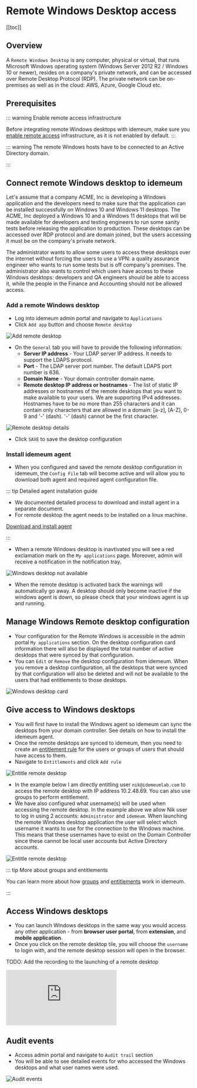# Remote Windows Desktop access

[[toc]]

## Overview

A `Remote Windows Desktop` is any computer, physical or virtual, that runs Microsoft Windows operating system (Windows Server 2012 R2 / Windows 10 or newer), resides on a company's private network, and can be accessed over Remote Desktop Protocol (RDP). The private network can be on-premises as well as in the cloud: AWS, Azure, Google Cloud etc.

## Prerequisites

::: warning Enable remote access infrastructure

Before integrating remote Windows desktops with idemeum, make sure you [enable remote access](../remote-access/enable-remote-access.html) infrastructure, as it is not enabled by default.
:::

::: warning The remote Windows hosts have to be connected to an Active Directory domain.

:::

## Connect remote Windows desktop to idemeum

Let's assume that a company ACME, Inc is developing a Windows application and the developers need to make sure that the application can be installed successfully on Windows 10 and Windows 11 desktops. The ACME, Inc deployed a Windows 10 and a Windows 11 desktops that will be made available for developers and testing engineers to run some sanity tests before releasing the application to production. These desktops can be accessed over RDP protocol and are domain joined, but the users accessing it must be on the company's private network.

The administrator wants to allow some users to access these desktops over the internet without forcing the users to use a VPN: a quality assurance engineer who wants to run some tests but is off company's premises. The administrator also wants to control which users have access to these Windows desktops: developers and QA engineers should be able to access it, while the people in the Finance and Accounting should not be allowed access.

### Add a remote Windows desktop

* Log into idemeum admin portal and navigate to `Applications`
* Click `Add app` button and choose `Remote desktop`

![Add remote desktop](../remote-access/images/add-remote-desktop-option.png)

* On the `General` tab you will have to provide the following information:
	* **Server IP address** - Your LDAP server IP address. It needs to support the LDAPS protocol.
  * **Port** - The LDAP server port number. The default LDAPS port number is 636.
  * **Domain Name** - Your domain controller domain name.
  * **Remote desktop IP address or hostnames** - The list of static IP addresses or hostnames of the remote desktops that you want to make available to your users. We are supporting IPv4 addresses. Hostnames have to be no more than 255 characters and it can contain only characters that are allowed in a domain: [a-z], [A-Z], 0-9 and '-' (dash).  '-' (dash) cannot be the first character.

![Remote desktop details](../remote-access/images/remote-desktop-details.png)

* Click `SAVE` to save the desktop configuration

### Install idemeum agent

* When you configured and saved the remote desktop configuration in idemeum, the `Config File` tab will become active and will allow you to download both agent and required agent configuration file.

::: tip Detailed agent installation guide

* We documented detailed process to download and install agent in a separate document.
* For remote desktop the agent needs to be installed on a linux machine.

[Download and install agent](../remote-access/install-agent.html)

:::

* When a remote Windows desktop is inavtivated you will see a red exclamation mark on the `My applications` page. Moreover, admin will receive a notification in the notification tray.

![Windows desktop not available](../remote-access/images/remote-desktop-inactive-admin-alert.png)

* When the remote desktop is activated back the warnings will automatically go away. A desktop should only become inactive if the windows agent is down, so please check that your windows agent is up and running.

## Manage Windows Remote desktop configuration

* Your configuration for the Remote Windows is accessible in the admin portal `My applications` section. On the desktop configuration card information there will also be displayed the total number of active desktops that were synced by that configuration.
* You can `Edit` or `Remove` the desktop configuration from idemeum. When you remove a desktop configuration, all the desktops that were synced by that configuration will also be deleted and will not be available to the users that had entitlements to those desktops.

![Windows desktop card](../remote-access/images/windows-desktop-card.png)

## Give access to Windows desktops
* You will first have to install the Windows agent so idemeum can sync the desktops from your domain controller. See details on how to install the idemeum agent.
* Once the remote desktops are synced to idemeum, then you need to create an [entitlement rule](../application-entitlements.html) for the users or groups of users that should have access to them.
* Navigate to `Entitlements` and click `Add rule`

![Entitle remote desktop](../remote-access/images/entitle-server.png)

* In the example below I am directly entitling user `nik@idemeumlab.com` to access the remote desktop with IP address 10.2.48.69. You can also use groups to perform entitlement.
* We have also configured what username(s) will be used when accessing the remote desktop. In the example above we allow Nik user to log in using 2 accounts: `Administrator` and `idemeum`. When launching the remote Windows desktop application the user will select which username it wants to use for the connection to the Windows machine. This means that these usernames have to exist on the Domain Controller since these cannot be local user accounts but Active Directory accounts.

![Entitle remote desktop](../remote-access/images/entitlement-remote-desktop-configuration.png)

::: tip More about groups and entitlements

You can learn more about how [groups](../group-management.html) and [entitlements](../application-entitlements.html) work in idemeum.

:::

## Access Windows desktops
* You can launch Windows desktops in the same way you would access any other application - from **browser user portal**, from **extension**, and **mobile application**.
* Once you click on the remote desktop tile, you will choose the `username` to login with, and the remote desktop session will open in the browser.

TODO: Add the recording to the launching of a remote desktop
<div class='embed-container'><iframe src='https://www.youtube.com/embed/NP-bg_xBzDo' frameborder='0' allowfullscreen></iframe></div>


## Audit events

* Access admin portal and navigate to `Audit trail` section
* You will be able to see detailed events for who accessed the Windows desktops and what user names were used.

![Audit events](../remote-access/images/remote-desktop-audit.png)
